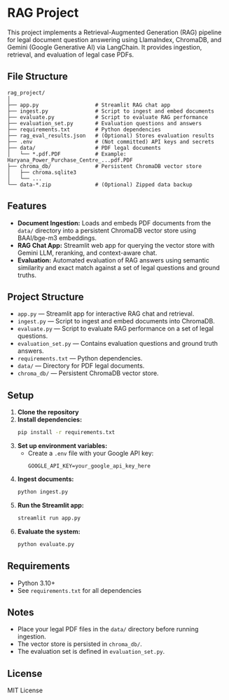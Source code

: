 # RAG Project


This project implements a Retrieval-Augmented Generation (RAG) pipeline for legal document question answering using LlamaIndex, ChromaDB, and Gemini (Google Generative AI) via LangChain. It provides ingestion, retrieval, and evaluation of legal case PDFs.

## File Structure
```
rag_project/
│
├── app.py                  # Streamlit RAG chat app
├── ingest.py               # Script to ingest and embed documents
├── evaluate.py             # Script to evaluate RAG performance
├── evaluation_set.py       # Evaluation questions and answers
├── requirements.txt        # Python dependencies
├── rag_eval_results.json   # (Optional) Stores evaluation results
├── .env                    # (Not committed) API keys and secrets
├── data/                   # PDF legal documents
│   └── *.pdf.PDF           # Example: Haryana_Power_Purchase_Centre_...pdf.PDF
├── chroma_db/              # Persistent ChromaDB vector store
│   ├── chroma.sqlite3
│   └── ...
└── data-*.zip              # (Optional) Zipped data backup
```

## Features
- **Document Ingestion:** Loads and embeds PDF documents from the `data/` directory into a persistent ChromaDB vector store using BAAI/bge-m3 embeddings.
- **RAG Chat App:** Streamlit web app for querying the vector store with Gemini LLM, reranking, and context-aware chat.
- **Evaluation:** Automated evaluation of RAG answers using semantic similarity and exact match against a set of legal questions and ground truths.

## Project Structure
- `app.py` — Streamlit app for interactive RAG chat and retrieval.
- `ingest.py` — Script to ingest and embed documents into ChromaDB.
- `evaluate.py` — Script to evaluate RAG performance on a set of legal questions.
- `evaluation_set.py` — Contains evaluation questions and ground truth answers.
- `requirements.txt` — Python dependencies.
- `data/` — Directory for PDF legal documents.
- `chroma_db/` — Persistent ChromaDB vector store.

## Setup
1. **Clone the repository**
2. **Install dependencies:**
   ```bash
   pip install -r requirements.txt
   ```
3. **Set up environment variables:**
   - Create a `.env` file with your Google API key:
     ```env
     GOOGLE_API_KEY=your_google_api_key_here
     ```
4. **Ingest documents:**
   ```bash
   python ingest.py
   ```
5. **Run the Streamlit app:**
   ```bash
   streamlit run app.py
   ```
6. **Evaluate the system:**
   ```bash
   python evaluate.py
   ```

## Requirements
- Python 3.10+
- See `requirements.txt` for all dependencies

## Notes
- Place your legal PDF files in the `data/` directory before running ingestion.
- The vector store is persisted in `chroma_db/`.
- The evaluation set is defined in `evaluation_set.py`.

## License
MIT License

